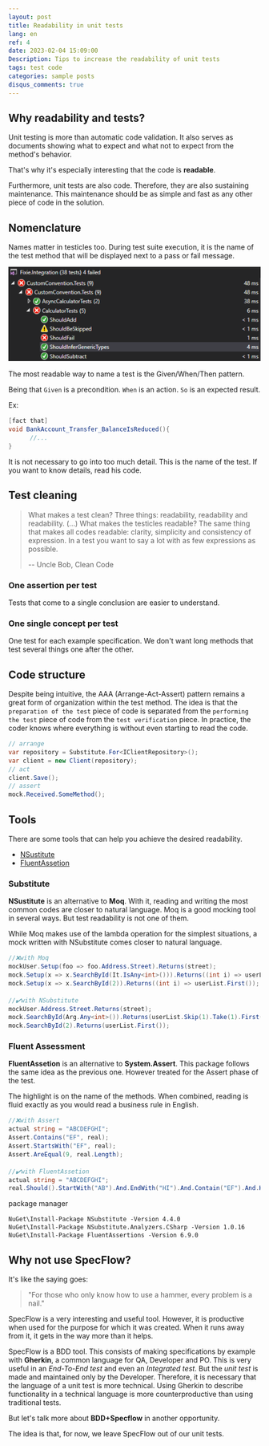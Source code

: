 ```yaml
---
layout: post
title: Readability in unit tests
lang: en
ref: 4
date: 2023-02-04 15:09:00
Description: Tips to increase the readability of unit tests
tags: test code
categories: sample posts
disqus_comments: true
---
```


## Why readability and tests?

Unit testing is more than automatic code validation. It also serves as documents showing what to expect and what not to expect from the method's behavior.

That's why it's especially interesting that the code is **readable**.

Furthermore, unit tests are also code. Therefore, they are also sustaining maintenance. This maintenance should be as simple and fast as any other piece of code in the solution.


## Nomenclature
Names matter in testicles too.
During test suite execution, it is the name of the test method that will be displayed next to a pass or fail message.

   ![Test Suite](/assets/img/2023-02-04-legibilidade-em-testes/execution_suit_tests.png)

The most readable way to name a test is the Given/When/Then pattern.

Being that
`Given` is a precondition.
`When` is an action.
`So` is an expected result.

Ex:
```c#
[fact that]
void BankAccount_Transfer_BalanceIsReduced(){
      //...
}
```

It is not necessary to go into too much detail. This is the name of the test. If you want to know details, read his code.

## Test cleaning

> What makes a test clean? Three things: readability, readability and readability. (...) What makes the testicles readable? The same thing that makes all codes readable: clarity, simplicity and consistency of expression. In a test you want to say a lot with as few expressions as possible.
>
> -- Uncle Bob, Clean Code

### One assertion per test
Tests that come to a single conclusion are easier to understand.

### One single concept per test
One test for each example specification. We don't want long methods that test several things one after the other.



## Code structure
Despite being intuitive, the AAA (Arrange-Act-Assert) pattern remains a great form of organization within the test method.
The idea is that the `preparation of the test` piece of code is separated from the `performing the test` piece of code from the `test verification` piece.
In practice, the coder knows where everything is without even starting to read the code.

```c#
// arrange
var repository = Substitute.For<IClientRepository>();
var client = new Client(repository);
// act
client.Save();
// assert
mock.Received.SomeMethod();
```


## Tools

There are some tools that can help you achieve the desired readability.

- <a href="https://www.nuget.org/packages/NSubstitute">NSustitute</a>
- <a href="https://www.nuget.org/packages/FluentAssertions">FluentAssetion</a>

### Substitute
**NSustitute** is an alternative to **Moq**.
With it, reading and writing the most common codes are closer to natural language. Moq is a good mocking tool in several ways. But test readability is not one of them.

While Moq makes use of the lambda operation for the simplest situations, a mock written with NSubstitute comes closer to natural language.

```c#
//❌with Moq
mockUser.Setup(foo => foo.Address.Street).Returns(street);
mock.Setup(x => x.SearchById(It.IsAny<int>())).Returns((int i) => userList.Skip(1).Take(1).First());
mock.Setup(x => x.SearchById(2)).Returns((int i) => userList.First());

//✔️with NSubstitute
mockUser.Address.Street.Returns(street);
mock.SearchById(Arg.Any<int>()).Returns(userList.Skip(1).Take(1).First();
mock.SearchById(2).Returns(userList.First());
```

### Fluent Assessment
**FluentAssetion** is an alternative to **System.Assert**.
This package follows the same idea as the previous one. However treated for the Assert phase of the test.

The highlight is on the name of the methods. When combined, reading is fluid exactly as you would read a business rule in English.

```c#
//❌with Assert
actual string = "ABCDEFGHI";
Assert.Contains("EF", real);
Assert.StartsWith("EF", real);
Assert.AreEqual(9, real.Length);

//✔️with FluentAssetion
actual string = "ABCDEFGHI";
real.Should().StartWith("AB").And.EndWith("HI").And.Contain("EF").And.HaveLength(9);
```


package manager
```
NuGet\Install-Package NSubstitute -Version 4.4.0
NuGet\Install-Package NSubstitute.Analyzers.CSharp -Version 1.0.16
NuGet\Install-Package FluentAssertions -Version 6.9.0

```

## Why not use SpecFlow?

It's like the saying goes:
>"For those who only know how to use a hammer, every problem is a nail."

SpecFlow is a very interesting and useful tool.
However, it is productive when used for the purpose for which it was created. When it runs away from it, it gets in the way more than it helps.

SpecFlow is a BDD tool. This consists of making specifications by example with **Gherkin**, a common language for QA, Developer and PO. This is very useful in an *End-To-End test* and even an *Integrated test*. But the *unit test* is made and maintained only by the Developer. Therefore, it is necessary that the language of a unit test is more technical. Using Gherkin to describe functionality in a technical language is more counterproductive than using traditional tests.

But let's talk more about **BDD+Specflow** in another opportunity.

The idea is that, for now, we leave SpecFlow out of our unit tests.